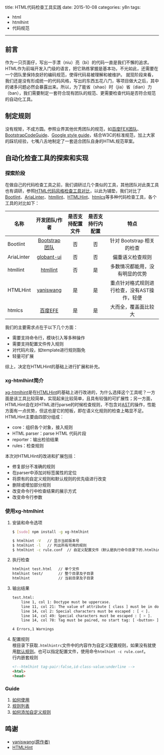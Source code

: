 title: HTML代码检查工具实践
date: 2015-10-08
categories: y8n
tags: 
- html
- htmlhint
- 代码规范
---

## 前言

作为一只页面仔，写出一手漂（niu）亮（bi）的代码一直是我们不懈的追求。HTML作为前端开发入门级的语言，把它熟练掌握是基本功，不光如此，还需要在一个团队里保持良好的编码规范，使得代码易被理解和被维护。
就现阶段来看，我们还是没有形成统一的代码风格，写出的东西五花八门，等项目做大之后，其中的诸多问题必然会暴露出来。所以，为了能省（shao）时（jia）省（dian）力（ban），我们需要制定一套符合现有团队的规范、更需要检查代码是否符合规范的自动化工具。
<!-- more -->
## 制定规则

没有规矩，不成方圆。参照业界其他优秀团队的规范，如[百度FEX团队](https://github.com/fex-team/styleguide/blob/master/html.md)、[BootstrapCodeGuide](http://codeguide.bootcss.com/)、[Google style guide](http://google.github.io/styleguide/htmlcssguide.xml)，结合W3C的标准规范，加上大家的踩坑经验，七嘴八舌地制定了一套适合团队自身的HTML规范草案。

## 自动化检查工具的探索和实现
### 探索阶段

在做自己的代码检查工具之前，我们调研过几个类似的工具，其他团队对此类工具也有调研，参照[HTML代码风格检查工具对比](http://efe.baidu.com/blog/comparison-of-html-linting-tool/)，以此为铺垫，我们对比了[Bootlint](https://github.com/twbs/bootlint)、[AriaLinter](https://github.com/globant-ui/arialinter)、[htmllint](https://github.com/htmllint/htmllint)、[HTMLHint](https://github.com/yaniswang/HTMLHint)、[htmlcs](https://github.com/ecomfe/htmlcs)等多种代码检查工具，各个工具的对比如下：

|  名称      |         开发团队/作者       |   是否支持配置文件 | 是否支持行内配置 | 特点
| ------------- |:-------------------:|:-----:|:----:|:-----:|
|  Bootlint       | [Bootstrap团队](https://github.com/twbs/) | 否| 否|针对 Bootstrap 相关的检查
|  AriaLinter      | [globant-ui](https://github.com/globant-ui/)| 否|否|偏重语义检查规则
|  htmllint       | [htmllint](https://github.com/htmllint) | 否|是|多数情况都能用，没有明显的优势|
|  HTMLHint       | [yaniswang](https://github.com/yaniswang) | 是|是|重点针对格式规则进行检查，没有AST操作，轻便
|htmlcs|[百度EFE](https://github.com/ecomfe/htmlcs)|是|是|大而全，覆盖面比较大

我们的主要需求点在于以下几个方面：
- 需要支持命令行，模块引入等多种操作
- 需要支持配置文件传入规则
- 对代码片段，如template进行规则豁免
- 轻量可扩展

综上，决定在HTMLHint的基础上进行扩展和补充。

### xg-htmlhint简介
[xg-htmlhint](https://github.com/yangjiyuan/xg-htmlhint)是在[HTMLHint](https://github.com/yaniswang/HTMLHint)的基础上进行改进的，为什么选择这个工具呢？一方面是该工具比较简单，实现起来比较简单，且具有较强的可扩展性；另一方面，HTMLHint会在对HTML进行parse的时候检查规则，不包含对[AST](https://en.wikipedia.org/wiki/Abstract_syntax_tree)的操作，性能方面有一点优势，但这也是它的短板，即在语义化规则的检查上略显不足。  
HTMLHint主要由四部分组成：

- core：组织各个对象，接入规则
- HTML parser：parse HTML 代码片段
- reporter：输出检验结果
- rules：检查规则

本次对HTMLHint的改进和扩展包括：

- 修复部分不准确的规则
- 在parser中添加对标签属性的定位
- 将原有的自定义规则和默认规则的优先级进行改变
- 删除或增加部分规则
- 改变命令行中检查结果的展示方式
- 改变命令行参数

### 使用xg-htmlhint

1. 安装和命令选项

	``` bash
	$ [sudo] npm install -g xg-htmlhint 
	
	$ htmlhint -V   // 显示当前版本号
	$ htmlhint -l   // 列出所有可用的规则
	$ htmlhint -c rule.conf  // 自定义配置文件（默认是执行命令目录下的.htmlhintrc文件）
	```
2. 执行检查
	
	``` bash
	htmlhint test.html   // 单个文件
	htmlhint test/       // 整个目录及子目录
	htmlhint             // 当前目录及子目录
	```
3. 输出结果

	``` bash
	test.html:
    	line 1, col 1: Doctype must be uppercase.
    	line 11, col 21: The value of attribute [ class ] must be in double quotes.  
    	line 14, col 2: Special characters must be escaped : [ < ].
    	line 14, col 49: Special characters must be escaped : [ > ].
    	line 14, col 78: Tag must be paired, no start tag: [ <button> ]

	4 Errors,1 Warnings
	```
4. 配置规则   
	根目录下获取`.htmlhintrc`文件中的内容作为自定义配置规则，如果没有就使用[默认规则](https://github.com/yangjiyuan/xg-htmlhint/wiki/Rules#default-rules)。也可以指定配置文件，使用命令`htmlhint -c rule.conf`。  
	行内嵌套规则
	
	```html
	<!--htmlhint tag-pair:false,id-class-value:underline -->
	<html>
	<head>
	``` 
	
### Guide
1. [如何使用](https://github.com/yangjiyuan/xg-htmlhint/wiki/Usage)
2. [规则列表](https://github.com/yangjiyuan/xg-htmlhint/wiki/Rules)
3. [如何添加自定义规则](https://github.com/yangjiyuan/xg-htmlhint/wiki/Developer-Guide)

## 鸣谢
- [yaniswang(原作者)](https://github.com/yaniswang/)
- [HTMLHint](https://github.com/yaniswang/HTMLHint/)
